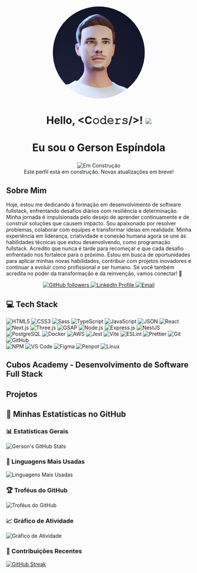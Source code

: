 <p align="center">
    <img src="gerson_avatar.png" alt="Avatar da foto de perfil do Gerson" style="border-radius: 50%; width: 250px;">
  </p>
  
  <h1 align="center">
    Hello, &lt;C𝚘𝚍𝚎𝚛𝚜/&gt;! 
    <a target="_blank"></a> 
    <img src="https://media.giphy.com/media/hvRJCLFzcasrR4ia7z/giphy.gif" width="40">
  </h1>
  
  <h1 align="center">Eu sou o Gerson Espíndola</h1>
  <h3 align="center"></h3>
  
<!-- Mensagem de construção -->
<p align="center">
  <img src="https://img.shields.io/badge/Status-Em%20Construção-yellow?style=flat-square" alt="Em Construção" />
  <br />
  Este perfil está em construção. Novas atualizações em breve!
</p>

<h2>Sobre Mim</h2>
<p>
    Hoje, estou me dedicando à formação em desenvolvimento de software fullstack, enfrentando desafios diários com resiliência e determinação. Minha jornada é impulsionada pelo desejo de aprender continuamente e de construir soluções que causem impacto.    
    Sou apaixonado por resolver problemas, colaborar com equipes e transformar ideias em realidade. Minha experiência em liderança, criatividade e conexão humana agora se une às habilidades técnicas que estou desenvolvendo, como programação fullstack.    
    Acredito que nunca é tarde para recomeçar e que cada desafio enfrentado nos fortalece para o próximo. Estou em busca de oportunidades para aplicar minhas novas habilidades, contribuir com projetos inovadores e continuar a evoluir como profissional e ser humano.    
    Se você também acredita no poder da transformação e da reinvenção, vamos conectar! 🚀
</p>

<p align="center">
    <a href="https://github.com/gersg">
      <img src="https://img.shields.io/github/followers/gersg?style=social" alt="GitHub followers" />
    </a>
    <a href="https://www.linkedin.com/in/gersg/">
      <img src="https://img.shields.io/badge/LinkedIn-GersonEspindola-blue" alt="LinkedIn Profile" />
    </a>
    <a href="mailto:gersgdev@gmail.com">
      <img src="https://img.shields.io/badge/Email-gersgdev@gmail.com-red" alt="Email" />
    </a>
  </p>


  ## 💻 Tech Stack

![HTML5](https://img.shields.io/badge/-HTML5-%23E44D27?style=flat-square&logo=html5&logoColor=%23ffffff) 
![CSS3](https://img.shields.io/badge/-CSS3-%231572B6?style=flat-square&logo=css3) 
![Sass](https://img.shields.io/badge/-Sass-%23CC6699?style=flat-square&logo=sass&logoColor=%23ffffff) 
![TypeScript](https://img.shields.io/badge/-TypeScript-%233178C6?style=flat-square&logo=typescript&logoColor=%23ffffff) 
![JavaScript](https://img.shields.io/badge/-JavaScript-%23F7DF1C?style=flat-square&logo=javascript&logoColor=%23000000) 
![JSON](https://img.shields.io/badge/-JSON-%23000000?style=flat-square&logo=json)
![React](https://img.shields.io/badge/-React-%2361DAFB?style=flat-square&logo=react&logoColor=%23000000) 
![Next.js](https://img.shields.io/badge/-Next.js-%23000000?style=flat-square&logo=next.js&logoColor=%23ffffff)
![Three.js](https://img.shields.io/badge/-Three.js-%23000000?style=flat-square&logo=three.js&logoColor=%23ffffff) 
![GSAP](https://img.shields.io/badge/-GSAP-%2388CE02?style=flat-square&logo=greensock&logoColor=%23ffffff) 
![Node.js](https://img.shields.io/badge/-Node.js-%23339933?style=flat-square&logo=node.js&logoColor=%23ffffff) 
![Express.js](https://img.shields.io/badge/-Express.js-%23000000?style=flat-square&logo=express&logoColor=%23ffffff)
![NestJS](https://img.shields.io/badge/-NestJS-%23E0234E?style=flat-square&logo=nestjs&logoColor=%23ffffff)
![PostgreSQL](https://img.shields.io/badge/-PostgreSQL-%23336791?style=flat-square&logo=postgresql&logoColor=%23ffffff)
![Docker](https://img.shields.io/badge/-Docker-%232496ED?style=flat-square&logo=docker&logoColor=%23ffffff)
![AWS](https://img.shields.io/badge/-AWS-%23FF9900?style=flat-square&logo=amazon-aws&logoColor=%23ffffff)
![Jest](https://img.shields.io/badge/-Jest-%23C21325?style=flat-square&logo=jest&logoColor=%23ffffff) 
![Vite](https://img.shields.io/badge/-Vite-%23646CFF?style=flat-square&logo=vite&logoColor=%23ffffff) 
![ESLint](https://img.shields.io/badge/-ESLint-%234B32C3?style=flat-square&logo=eslint) 
![Prettier](https://img.shields.io/badge/-Prettier-%23F7B93E?style=flat-square&logo=prettier&logoColor=%23000000) 
![Git](https://img.shields.io/badge/-Git-%23F05032?style=flat-square&logo=git&logoColor=%23ffffff) 
![GitHub](https://img.shields.io/badge/-GitHub-%23181717?style=flat-square&logo=github)  
![NPM](https://img.shields.io/badge/-NPM-%23CB3837?style=flat-square&logo=npm) 
![VS Code](https://img.shields.io/badge/-VSCode-%23007ACC?style=flat-square&logo=visual-studio-code)
![Figma](https://img.shields.io/badge/-Figma-%23F24E1E?style=flat-square&logo=figma&logoColor=white)
![Penpot](https://img.shields.io/badge/-Penpot-%2300BFA6?style=flat-square&logo=penpot&logoColor=white)
![Linux](https://img.shields.io/badge/-Linux-%23FCC624?style=flat-square&logo=linux&logoColor=black)








<h2>Cubos Academy - Desenvolvimento de Software Full Stack</h2>

  

<h2>Projetos</h2>
<p><ul>

</p></ul>

## 🚀 Minhas Estatísticas no GitHub

### 📊 Estatísticas Gerais
![Gerson's GitHub Stats](https://github-readme-stats.vercel.app/api?username=gersg&show_icons=true&theme=radical&hide=issues,contribs&include_all_commits=true)

### 🌟 Linguagens Mais Usadas
![Linguagens Mais Usadas](https://github-readme-stats.vercel.app/api/top-langs/?username=gersg&layout=compact&theme=radical)

### 🏆 Troféus do GitHub
![Troféus do GitHub](https://github-profile-trophy.vercel.app/?username=gersg&theme=gruvbox&no-bg=true&no-frame=true)

### 📈 Gráfico de Atividade
![Gráfico de Atividade](https://github-readme-activity-graph.vercel.app/graph?username=gersg&theme=dracula)

### 📅 Contribuições Recentes
[![GitHub Streak](https://streak-stats.demolab.com?user=gersg&theme=radical&hide_border=true&date_format=j%20M%5B%20Y%5D)](https://git.io/streak-stats)
